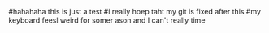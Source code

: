 #hahahaha this is just a test
#i really hoep taht my git is fixed after this
#my keyboard feesl weird for somer ason and I can't really time
